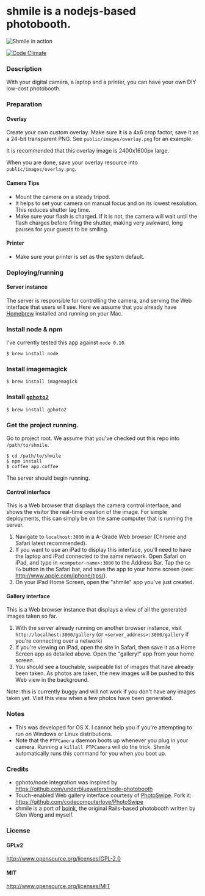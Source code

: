 # shmile is a nodejs-based photobooth.

![Shmile in action](http://farm8.staticflickr.com/7234/7154204305_9b146192dd_z.jpg)

[![Code Climate](https://codeclimate.com/github/porkbuns/shmile.png)](https://codeclimate.com/github/porkbuns/shmile)

### Description

With your digital camera, a laptop and a printer, you can have your own DIY low-cost photobooth.

### Preparation

#### Overlay

Create your own custom overlay. Make sure it is a 4x6 crop factor, save it as a 24-bit transparent PNG. See `public/images/overlay.png` for an example.

It is recommended that this overlay image is 2400x1600px large.

When you are done, save your overlay resource into `public/images/overlay.png`.

#### Camera Tips

* Mount the camera on a steady tripod.
* It helps to set your camera on manual focus and on its lowest resolution. This reduces shutter lag time.
* Make sure your flash is charged. If it is not, the camera will wait until the flash charges before firing the shutter, making very awkward, long pauses for your guests to be smiling.

#### Printer

* Make sure your printer is set as the system default.

### Deploying/running

#### Server instance

The server is responsible for controlling the camera, and serving the Web interface that users will see. Here we assume that you already have [Homebrew](http://brew.sh/) installed and running on your Mac.

### Install node & npm

I've currently tested this app against `node 0.10`.

    $ brew install node

### Install imagemagick

    $ brew install imagemagick

### Install [`gphoto2`](http://www.gphoto.org/proj/gphoto2/)

    $ brew install gphoto2

### Get the project running.

Go to project root. We assume that you've checked out this repo into `/path/to/shmile`.

    $ cd /path/to/shmile
    $ npm install
    $ coffee app.coffee

The server should begin running.

#### Control interface

This is a Web browser that displays the camera control interface, and shows the visitor the real-time creation of the image. For simple deployments, this can simply be on the same computer that is running the server.

1. Navigate to `localhost:3000` in a A-Grade Web browser (Chrome and Safari latest recommended).
2. If you want to use an iPad to display this interface, you'll need to have the laptop and iPad connected to the same network. Open Safari on iPad, and type in `<computer-name>:3000` to the Address Bar. Tap the `Go To` button in the Safari bar, and save the app to your home screen (see: http://www.apple.com/iphone/tips/).
3. On your iPad Home Screen, open the "shmile" app you've just created.

#### Gallery interface

This is a Web browser instance that displays a view of all the generated images taken so far.

1. With the server already running on another browser instance, visit `http://localhost:3000/gallery` (or `<server_address>:3000/gallery` if you're connecting over a network)
2. If you're viewing on iPad, open the site in Safari, then save it as a Home Screen app as detailed above. Open the "gallery!" app from your home screen.
3. You should see a touchable, swipeable list of images that have already been taken. As photos are taken, the new images will be pushed to this Web view in the background.

Note: this is currently buggy and will not work if you don't have any images taken yet. Visit this view when a few photos have been generated.

### Notes

* This was developed for OS X. I cannot help you if you're attempting to run on Windows or Linux distributions.
* Note that the `PTPCamera` daemon boots up whenever you plug in your camera. Running a `killall PTPCamera` will do the trick. Shmile automatically runs this command for you when you boot up.

### Credits

* gphoto/node integration was inspired by https://github.com/underbluewaters/node-photobooth
* Touch-enabled Web gallery interface courtesy of [PhotoSwipe](http://www.photoswipe.com). Fork it: https://github.com/codecomputerlove/PhotoSwipe
* shmile is a port of [boink](http://github.com/andrewhao/boink), the original Rails-based photobooth written by Glen Wong and myself.

### License

#### GPLv2

http://www.opensource.org/licenses/GPL-2.0

#### MIT

http://www.opensource.org/licenses/MIT
